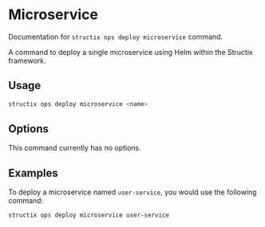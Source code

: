 # Microservice

Documentation for `structix ops deploy microservice` command.

A command to deploy a single microservice using Helm within the Structix framework.

## Usage

```bash
structix ops deploy microservice <name>
```

## Options

This command currently has no options.

## Examples

To deploy a microservice named `user-service`, you would use the following command:

```bash
structix ops deploy microservice user-service
```